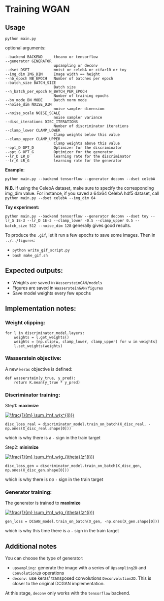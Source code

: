 # Training WGAN

## Usage

`python main.py`


optional arguments:

    --backend BACKEND     theano or tensorflow
    --generator GENERATOR
                          upsampling or deconv
    --dset DSET           mnist or celebA or cifar10 or toy
    --img_dim IMG_DIM     Image width == height
    --nb_epoch NB_EPOCH   Number of batches per epoch
    --batch_size BATCH_SIZE
                          Batch size
    --n_batch_per_epoch N_BATCH_PER_EPOCH
                          Number of training epochs
    --bn_mode BN_MODE     Batch norm mode
    --noise_dim NOISE_DIM
                          noise sampler dimension
    --noise_scale NOISE_SCALE
                          noise sampler variance
    --disc_iterations DISC_ITERATIONS
                          Number of discriminator iterations
    --clamp_lower CLAMP_LOWER
                          Clamp weights below this value
    --clamp_upper CLAMP_UPPER
                          Clamp weights above this value
    --opt_D OPT_D         Optimizer for the discriminator
    --opt_G OPT_G         Optimizer for the generator
    --lr_D LR_D           learning rate for the discriminator
    --lr_G LR_G           learning rate for the generator




**Example:**

`python main.py --backend tensorflow --generator deconv --dset celebA`

**N.B.** If using the CelebA dataset, make sure to specify the corresponding img_dim value. For instance, if you saved a 64x64 CelebA hdf5 dataset, call `python main.py --dset celebA --img_dim 64`


**Toy experiment:**

`python main.py --backend tensorflow --generator deconv --dset toy --lr_G 1E-3 --lr_D 1E-3 --clamp_lower -0.5 --clamp_upper 0.5 --batch_size 512 --noise_dim 128` generally gives good results.

To produce the `.gif`, let it run a few epochs to save some images. Then in `../../figures`:

- `python write_gif_script.py`
- `bash make_gif.sh`


## Expected outputs:

- Weights are saved in  `WassersteinGAN/models`
- Figures are saved in  `WassersteinGAN/figures`
- Save model weights every few epochs

## Implementation notes:

### Weight clipping:

    for l in discriminator_model.layers:
        weights = l.get_weights()
        weights = [np.clip(w, clamp_lower, clamp_upper) for w in weights]
        l.set_weights(weights)

### Wasserstein objective:

A new `keras` objective is defined:

    def wasserstein(y_true, y_pred):
        return K.mean(y_true * y_pred)


### Discriminator training:

Step1: **maximize**

<a href="https://www.codecogs.com/eqnedit.php?latex=\frac{1}{m}&space;\sum_i^nf_w(x^{(i)})" target="_blank"><img src="https://latex.codecogs.com/gif.latex?\frac{1}{m}&space;\sum_i^nf_w(x^{(i)})" title="\frac{1}{m} \sum_i^nf_w(x^{(i)})" /></a>

    disc_loss_real = discriminator_model.train_on_batch(X_disc_real, -np.ones(X_disc_real.shape[0]))

which is why there is a `-` sign in the train target

Step2: **minimize**

<a href="https://www.codecogs.com/eqnedit.php?latex=\frac{1}{m}&space;\sum_i^nf_w(g_{\theta}(z^{i}))" target="_blank"><img src="https://latex.codecogs.com/gif.latex?\frac{1}{m}&space;\sum_i^nf_w(g_{\theta}(z^{i}))" title="\frac{1}{m} \sum_i^nf_w(g_{\theta}(z^{i}))" /></a>

    disc_loss_gen = discriminator_model.train_on_batch(X_disc_gen, np.ones(X_disc_gen.shape[0]))

which is why there is *no* `-` sign in the train target

### Generator training:

The generator is trained to **maximize**

<a href="https://www.codecogs.com/eqnedit.php?latex=\frac{1}{m}&space;\sum_i^nf_w(g_{\theta}(z^{i}))" target="_blank"><img src="https://latex.codecogs.com/gif.latex?\frac{1}{m}&space;\sum_i^nf_w(g_{\theta}(z^{i}))" title="\frac{1}{m} \sum_i^nf_w(g_{\theta}(z^{i}))" /></a>

    gen_loss = DCGAN_model.train_on_batch(X_gen, -np.ones(X_gen.shape[0]))

which is why this time there is a `-` sign in the train target

## Additional notes

You can choose the type of generator:

- `upsampling:` generate the image with a series of `Upsampling2D` and `Convolution2D` operations 
- `deconv:` use keras' transposed convolutions `Deconvolution2D`. This is closer to the original DCGAN implementation. 

At this stage, `deconv` only works with the `tensorflow` backend.